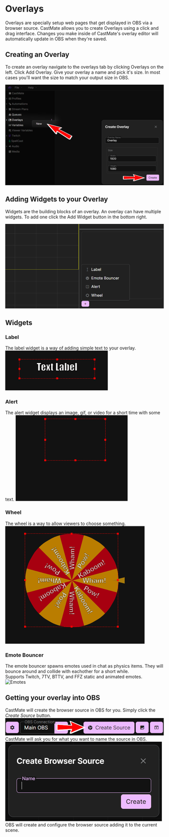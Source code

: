 # Overlays
Overlays are specially setup web pages that get displayed in OBS via a browser source. CastMate allows you to create Overlays using a click and drag interface. Changes you make inside of CastMate's overlay editor will automatically update in OBS when they're saved.

## Creating an Overlay
To create an overlay navigate to the overlays tab by clicking Overlays on the left. Click Add Overlay. Give your overlay a name and pick it's size. In most cases you'll want the size to match your output size in OBS.

![Creating Overlays](/images/docs/features/overlays/creating.png)

## Adding Widgets to your Overlay
Widgets are the building blocks of an overlay. An overlay can have multiple widgets. To add one click the Add Widget button in the bottom right.

![Add Widget](/images/docs/features/overlays/add-widget.png)

## Widgets
### Label
The label widget is a way of adding simple text to your overlay.
![Label](/images/docs/features/overlays/Label.png)
### Alert
The alert widget displays an image, gif, or video for a short time with some text.
![Alert](/images/docs/features/overlays/Alert.webp)
### Wheel
The wheel is a way to allow viewers to choose something.
![Wheel](/images/docs/features/overlays/wheel.png)
### Emote Bouncer
The emote bouncer spawns emotes used in chat as physics items. They will bounce around and collide with eachother for a short while.\
Supports Twitch, 7TV, BTTV, and FFZ static and animated emotes.
![Emotes](/images/docs/features/overlays/Emotes.webp)

## Getting your overlay into OBS
CastMate will create the browser source in OBS for you. Simply click the *Create Source* button.
![Source Create Button](/images/docs/features/overlays/source-create-button.png)
CastMate will ask you for what you want to name the source in OBS.
![Source Create Button](/images/docs/features/overlays/source-create.png)
OBS will create and configure the browser source adding it to the current scene.